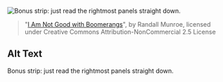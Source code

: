 ![Bonus strip: just read the rightmost panels straight down. ](https://imgs.xkcd.com/comics/i_am_not_good_with_boomerangs.png)
> "[I Am Not Good with Boomerangs](https://xkcd.com/445/)", by Randall Munroe, licensed under Creative Commons Attribution-NonCommercial 2.5 License

## Alt Text
Bonus strip: just read the rightmost panels straight down. 
